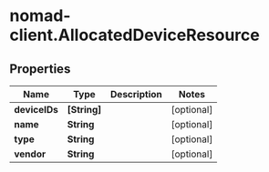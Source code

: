# nomad-client.AllocatedDeviceResource

## Properties

Name | Type | Description | Notes
------------ | ------------- | ------------- | -------------
**deviceIDs** | **[String]** |  | [optional] 
**name** | **String** |  | [optional] 
**type** | **String** |  | [optional] 
**vendor** | **String** |  | [optional] 


